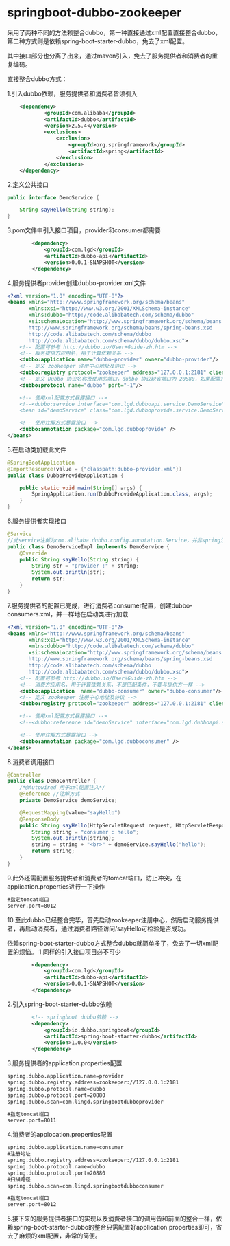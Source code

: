 # springboot-dubbo-zookeeper

采用了两种不同的方法赖整合dubbo，第一种直接通过xml配置直接整合dubbo，第二种方式则是依赖spring-boot-starter-dubbo，免去了xml配置。

其中接口部分也分离了出来，通过maven引入，免去了服务提供者和消费者的重复编码。

直接整合dubbo方式：

1.引入dubbo依赖，服务提供者和消费者皆须引入
```xml
    <dependency>
            <groupId>com.alibaba</groupId>
            <artifactId>dubbo</artifactId>
            <version>2.5.4</version>
            <exclusions>
                <exclusion>
                    <groupId>org.springframework</groupId>
                    <artifactId>spring</artifactId>
                </exclusion>
            </exclusions>        
    </dependency>
```
2.定义公共接口
```java
public interface DemoService {

    String sayHello(String string);
}
```
3.pom文件中引入接口项目，provider和consumer都需要
```xml
        <dependency>
            <groupId>com.lgd</groupId>
            <artifactId>dubbo-api</artifactId>
            <version>0.0.1-SNAPSHOT</version>
        </dependency>
```
4.服务提供者provider创建dubbo-provider.xml文件
```xml
<?xml version="1.0" encoding="UTF-8"?>
<beans xmlns="http://www.springframework.org/schema/beans"
       xmlns:xsi="http://www.w3.org/2001/XMLSchema-instance"
       xmlns:dubbo="http://code.alibabatech.com/schema/dubbo"
       xsi:schemaLocation="http://www.springframework.org/schema/beans
       http://www.springframework.org/schema/beans/spring-beans.xsd
       http://code.alibabatech.com/schema/dubbo
       http://code.alibabatech.com/schema/dubbo/dubbo.xsd">
    <!-- 配置可参考 http://dubbo.io/User+Guide-zh.htm -->
    <!-- 服务提供方应用名，用于计算依赖关系 -->
    <dubbo:application name="dubbo-provider" owner="dubbo-provider"/>
    <!-- 定义 zookeeper 注册中心地址及协议 -->
    <dubbo:registry protocol="zookeeper" address="127.0.0.1:2181" client="zkclient"/>
    <!-- 定义 Dubbo 协议名称及使用的端口，dubbo 协议缺省端口为 20880，如果配置为 -1 或者没有配置 port，则会分配一个没有被占用的端口 -->
    <dubbo:protocol name="dubbo" port="-1"/>

    <!-- 使用xml配置方式暴露接口 -->
    <!--<dubbo:service interface="com.lgd.dubboapi.service.DemoService" ref="demoService" timeout="10000"/>
    <bean id="demoService" class="com.lgd.dubboprovide.service.DemoServiceImpl" />-->

    <!-- 使用注解方式暴露接口 -->
    <dubbo:annotation package="com.lgd.dubboprovide" />
</beans>
```
5.在启动类加载此文件
```java
@SpringBootApplication
@ImportResource(value = {"classpath:dubbo-provider.xml"})
public class DubboProvideApplication {

    public static void main(String[] args) {
        SpringApplication.run(DubboProvideApplication.class, args);
    }
}
```
6.服务提供者实现接口
```java
@Service
//此service注解为com.alibaba.dubbo.config.annotation.Service，并非spring注解
public class DemoServiceImpl implements DemoService {
    @Override
    public String sayHello(String string) {
        String str = "provider :" + string;
        System.out.println(str);
        return str;
    }
}
```
7.服务提供者的配置已完成，进行消费者consumer配置，创建dubbo-consumers.xml，并一样地在启动类进行加载
```xml
<?xml version="1.0" encoding="UTF-8"?>
<beans xmlns="http://www.springframework.org/schema/beans"
       xmlns:xsi="http://www.w3.org/2001/XMLSchema-instance"
       xmlns:dubbo="http://code.alibabatech.com/schema/dubbo"
       xsi:schemaLocation="http://www.springframework.org/schema/beans
       http://www.springframework.org/schema/beans/spring-beans.xsd
       http://code.alibabatech.com/schema/dubbo
       http://code.alibabatech.com/schema/dubbo/dubbo.xsd">
    <!-- 配置可参考 http://dubbo.io/User+Guide-zh.htm -->
    <!-- 消费方应用名，用于计算依赖关系，不是匹配条件，不要与提供方一样 -->
    <dubbo:application  name="dubbo-consumer" owner="dubbo-consumer"/>
    <!-- 定义 zookeeper 注册中心地址及协议 -->
    <dubbo:registry protocol="zookeeper" address="127.0.0.1:2181" client="zkclient" />

    <!-- 使用xml配置方式暴露接口 -->
    <!--<dubbo:reference id="demoService" interface="com.lgd.dubboapi.service.DemoService"/>-->

    <!-- 使用注解方式暴露接口 -->
    <dubbo:annotation package="com.lgd.dubboconsumer" />
</beans>
```
8.消费者调用接口
```java
@Controller
public class DemoController {
    /*@Autowired 用于xml配置注入*/
    @Reference //注解方式
    private DemoService demoService;

    @RequestMapping(value="sayHello")
    @ResponseBody
    public String sayHello(HttpServletRequest request, HttpServletResponse response){
        String string = "consumer : hello";
        System.out.println(string);
        string = string + "<br>" + demoService.sayHello("hello");
        return string;
    }
}
```
9.此外还需配置服务提供者和消费者的tomcat端口，防止冲突，在application.properties进行一下操作
```xml
#指定tomcat端口
server.port=8012
```
10.至此dubbo已经整合完毕，首先启动zookeeper注册中心，然后启动服务提供者，再启动消费者，通过消费者路径访问/sayHello可检验是否成功。

依赖spring-boot-starter-dubbo方式整合dubbo就简单多了，免去了一切xml配置的烦恼。
1.同样的引入接口项目必不可少
```xml
        <dependency>
            <groupId>com.lgd</groupId>
            <artifactId>dubbo-api</artifactId>
            <version>0.0.1-SNAPSHOT</version>
        </dependency>
```
2.引入spring-boot-starter-dubbo依赖
```xml
        <!-- springboot dubbo依赖 -->
        <dependency>
            <groupId>io.dubbo.springboot</groupId>
            <artifactId>spring-boot-starter-dubbo</artifactId>
            <version>1.0.0</version>
        </dependency>
```
3.服务提供者的application.properties配置
```xml
spring.dubbo.application.name=provider
spring.dubbo.registry.address=zookeeper://127.0.0.1:2181
spring.dubbo.protocol.name=dubbo
spring.dubbo.protocol.port=20880
spring.dubbo.scan=com.lingd.springbootdubboprovider

#指定tomcat端口
server.port=8011
```
4.消费者的applocation.properties配置
```xml
spring.dubbo.application.name=consumer
#注册地址
spring.dubbo.registry.address=zookeeper://127.0.0.1:2181
spring.dubbo.protocol.name=dubbo
spring.dubbo.protocol.port=20880
#扫描路径
spring.dubbo.scan=com.lingd.springbootdubboconsumer

#指定tomcat端口
server.port=8012
```
5.接下来的服务提供者接口的实现以及消费者接口的调用皆和前面的整合一样，依赖spring-boot-starter-dubbo的整合只需配置好application.properties即可，省去了麻烦的xml配置，非常的简便。
